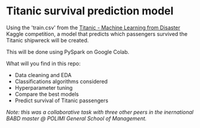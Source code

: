 # Titanic survival prediction model
Using the 'train.csv' from the [Titanic - Machine Learning from Disaster](https://www.kaggle.com/c/titanic/overview) Kaggle competition,
a model that predicts which passengers survived the Titanic shipwreck will be created.

This will be done using PySpark on Google Colab. 

What will you find in this repo:
- Data cleaning and EDA
- Classifications algorithms considered
- Hyperparameter tuning
- Compare the best models
- Predict survival of Titanic passengers

_Note: this was a collaborative task with three other peers in the inernational BABD master @ POLIMI General School of Management._
